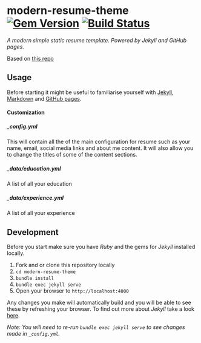 # modern-resume-theme [![Gem Version](https://badge.fury.io/rb/modern-resume-theme.svg)](https://badge.fury.io/rb/modern-resume-theme) [![Build Status](https://travis-ci.org/sproogen/modern-resume-theme.svg?branch=master)](https://travis-ci.org/sproogen/modern-resume-theme)

*A modern simple static resume template. Powered by Jekyll and GitHub pages.*  

Based on [this repo](https://sproogen.github.io/modern-resume-theme/)

## Usage

Before starting it might be useful to familiarise yourself with [Jekyll](https://jekyllrb.com/docs/home/), [Markdown](https://www.markdownguide.org/getting-started) and [GitHub pages](https://pages.github.com/).

#### Customization
##### _config.yml
This will contain all the of the main configuration for resume such as your name, email, social media links and about me content. It will also allow you to change the titles of some of the content sections.

##### _data/education.yml
A list of all your education

##### _data/experience.yml
A list of all your experience

## Development

Before you start make sure you have *Ruby* and the gems for *Jekyll* installed locally.

1. Fork and or clone this repository locally
2. `cd modern-resume-theme`
3. `bundle install`
4. `bundle exec jekyll serve`
5. Open your browser to `http://localhost:4000`

Any changes you make will automatically build and you will be able to see these by refreshing your browser. To find out more about *Jekyll* take a look [here](https://jekyllrb.com/docs/usage/).

*Note: You will need to re-run `bundle exec jekyll serve` to see changes made in `_config.yml`.*
